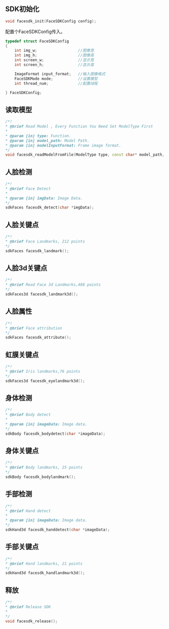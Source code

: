 ## SDK初始化
```c++
void facesdk_init(FaceSDKConfig config);
```
配置个FaceSDKConfig传入。

```c++
typedef struct FaceSDKConfig
{
    int img_w;                  //图像宽
    int img_h;                  //图像高
    int screen_w;               //显示宽
    int screen_h;               //显示高

    ImageFormat input_format;   //输入图像格式
    FaceSDKMode mode;           //设置模型
    int thread_num;             //配置线程

} FaceSDKConfig;
```

## 读取模型
```c++
/*!
* @brief Read Model , Every Function You Need Set ModelType First
*
* @param [in] type: Function.
* @param [in] model_path: Model Path.
* @param [in] modelInputFormat: Frame image format.
*/
void facesdk_readModelFromFile(ModelType type, const char* model_path, ImageFormat modelInputFormat);
```

## 人脸检测
```c++
/*!
* @brief Face Detect
*
* @param [in] imgData: Image Data.
*/
sdkFaces facesdk_detect(char *imgData);
```

## 人脸关键点
```c++
/*!
* @brief Face Landmarks, 212 points
*/
sdkFaces facesdk_landmark();
```

## 人脸3d关键点
```c++
/*!
* @brief Read Face 3d Landmarks,468 points
*/
sdkFaces3d facesdk_landmark3d();
```

## 人脸属性
```c++
/*!
* @brief Face attribution
*/
sdkFaces facesdk_attribute();
```

## 虹膜关键点
```c++
/*!
* @brief Iris landmarks,76 points
*/
sdkFaces3d facesdk_eyelandmark3d();
```

## 身体检测
```c++
/*!
* @brief Body detect
*
* @param [in] imageData: Image data.
*/
sdkBody facesdk_bodydetect(char *imageData);
```

## 身体关键点
```c++
/*!
* @brief Body landmarks, 25 points
*/
sdkBody facesdk_bodylandmark();
```

## 手部检测
```c++
/*!
* @brief Hand detect
*
* @param [in] imageData: Image data.
*/
sdkHand3d facesdk_handdetect(char *imageData);
```

## 手部关键点
```c++
/*!
* @brief Hand landmarks, 21 points
*/
sdkHand3d facesdk_handlandmark3d();
```

## 释放
```c++
/*!
* @brief Release SDK
*
*/
void facesdk_release();
```